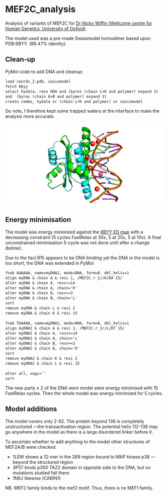 # MEF2C_analysis
Analysis of variants of MEF2C for [Dr Nicky Wiffin (Wellcome centre for Human Genetics, University of Oxford)](https://www.whiffinlab.org/).

The model used was a pre-made Swissmodel homodimer based upon PDB:6BYY. (89.47% identity).

## Clean-up	


PyMol code to add DNA and cleanup:

    load coords_2.pdb, swissmodel
    fetch 6byy
    select hydata, resn HOH and (byres (chain L+K and polymer) expand 3) and  (byres (chain A+B and polymer) expand 3)
    create combo, hydata or (chain L+K and polymer) or swissmodel
    
Do note, I therefore kept some trapped waters at the interface to make the analysis more accurate.

![MEF2C](MEF2C.png)

## Energy minimisation

The model was energy minimised against the [6BYY ED map](https://www.ebi.ac.uk/pdbe/entry/pdb/6byy) with a decreasing constraint
(5 cycles FastRelax at 30x, 5 at 20x, 5 at 10x). A final unconstrained minimisation 5-cycle was not done until after a change (below).


Due to the fact R15 appears to be DNA binding yet the DNA in the model is too short, the DNA was extended in PyMol:

    fnab AAAAAA, name=myDNA2, mode=DNA, form=B, dbl_helix=1
    align myDNA & chain A & resi 1, /MEF2C.r_1//K/DA`15/
    alter myDNA & chain A, resv+=14
    alter myDNA & chain A, chain='K'
    alter myDNA & chain B, resv+=3
    alter myDNA & chain B, chain='L'
    sort
    remove myDNA & chain L & resi 2
    remove myDNA & chain K & resi 15
    
    fnab TAAAAA, name=myDNA2, mode=DNA, form=B, dbl_helix=1
    align myDNA2 & chain A & resi 1, /MEF2C.r_1//L/DT`15/
    alter myDNA2 & chain A, resv+=14
    alter myDNA2 & chain A, chain='L'
    alter myDNA2 & chain B, resv+=3
    alter myDNA2 & chain B, chain='K'
    sort
    remove myDNA2 & chain K & resi 2
    remove myDNA2 & chain L & resi 15
    
    alter all, segi=''
    sort

The new parts ± 2 of the DNA were model were energy minimised with 15 FastRelax cycles.
Then the whole model was energy minimised for 5 cycles.

## Model additions

The model covers only 2-92. The protein beyond 136 is completely unstructured —the transactivation region. 
The potential helix 112-136 may go anywhere in the model as there is a large disordered linker before it.

To ascertain whether to add anything to the model other structures of MEF2A/B were checked.

* 1LEW shows a 12-mer in the 269 region bound to MAP kinase p38 —beyond the structured region
* 3P57 binds p300 TAZ2 domain in opposite side to the DNA, but no mutations studied fall there
* 1N6J likewise (CABIN1)

NB. MEF2 family binds to the mef2 motif. Thus, there is no MEF1 family.
